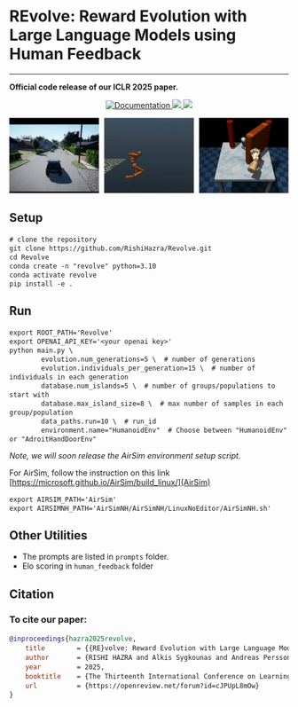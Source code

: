# REvolve: Reward Evolution with Large Language Models using Human Feedback
******************************************************
**Official code release of our ICLR 2025 paper.**

<p align="center">
    <a href="https://rishihazra.github.io/REvolve/" target="_blank">
        <img alt="Documentation" src="https://img.shields.io/website/https/rishihazra.github.io/EgoTV?down_color=red&down_message=offline&up_message=link">
    </a>
    <a href="https://arxiv.org/abs/2406.01309" target="_blank">
        <img src="https://img.shields.io/badge/arXiv-2406.01309-red">
    </a>
    <a href="https://arxiv.org/pdf/2406.01309">
        <img src="https://img.shields.io/badge/Downloads-PDF-blue">
    </a>
</p>

<p align="center">
  <img src="revolve.gif" alt="egoTV">
</p>

## Setup
```shell
# clone the repository 
git clone https://github.com/RishiHazra/Revolve.git
cd Revolve
conda create -n "revolve" python=3.10
conda activate revolve
pip install -e .
```

## Run
```shell
export ROOT_PATH='Revolve'
export OPENAI_API_KEY='<your openai key>'
python main.py \ 
        evolution.num_generations=5 \  # number of generations
        evolution.individuals_per_generation=15 \  # number of individuals in each generation
        database.num_islands=5 \  # number of groups/populations to start with
        database.max_island_size=8 \  # max number of samples in each group/population
        data_paths.run=10 \  # run_id
        environment.name="HumanoidEnv"  # Choose between "HumanoidEnv" or "AdroitHandDoorEnv"
```

*Note, we will soon release the AirSim environment setup script.*

For AirSim, follow the instruction on this link [https://microsoft.github.io/AirSim/build_linux/](AirSim)
```shell
export AIRSIM_PATH='AirSim'
export AIRSIMNH_PATH='AirSimNH/AirSimNH/LinuxNoEditor/AirSimNH.sh'
```

## Other Utilities
* The prompts are listed in ```prompts``` folder.
* Elo scoring in ```human_feedback``` folder

## Citation

### To cite our paper:
```bibtex
@inproceedings{hazra2025revolve,
	title        = {{RE}volve: Reward Evolution with Large Language Models using Human Feedback},
	author       = {RISHI HAZRA and Alkis Sygkounas and Andreas Persson and Amy Loutfi and Pedro Zuidberg Dos Martires},
	year         = 2025,
	booktitle    = {The Thirteenth International Conference on Learning Representations},
	url          = {https://openreview.net/forum?id=cJPUpL8mOw}
}
```
